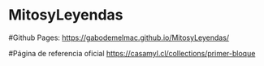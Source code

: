 # MitosyLeyendas

#Github Pages: 
https://gabodemelmac.github.io/MitosyLeyendas/

#Página de referencia oficial
https://casamyl.cl/collections/primer-bloque
